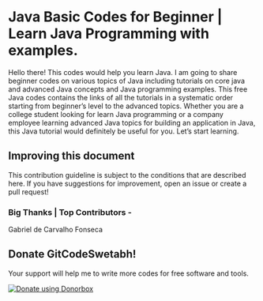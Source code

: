 # Java Basic Codes for Beginner | Learn Java Programming with examples.
Hello there! 
This codes would help you learn Java. I am going to share beginner codes on various topics of Java including 
tutorials on core java and advanced Java concepts and Java programming examples. This free Java codes
contains the links of all the tutorials in a systematic order starting from beginner’s level to the advanced
topics. Whether you are a college student looking for learn Java programming or a company employee learning advanced
Java topics for building an application in Java, this Java tutorial would definitely be useful for you. Let’s start learning.

## Improving this document
This contribution guideline is subject to the conditions that are described here. If you have suggestions for improvement, open an issue or create a pull request!

### Big Thanks | Top Contributors  - 
Gabriel de Carvalho Fonseca



## Donate GitCodeSwetabh!
Your support will help me to write more codes for free software and tools.

<noscript><a href="https://donorbox.org/donate-gitcodeswetabh"><img alt="Donate using Donorbox" src="https://liberapay.com/assets/widgets/donate.svg"></a></noscript>
